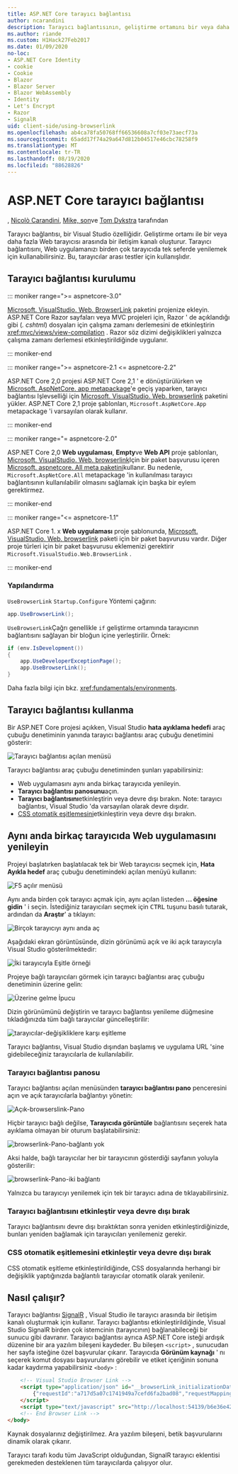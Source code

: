 ```yaml
---
title: ASP.NET Core tarayıcı bağlantısı
author: ncarandini
description: Tarayıcı bağlantısının, geliştirme ortamını bir veya daha fazla Web tarayıcısına bağlayan bir Visual Studio özelliği olduğunu açıklar.
ms.author: riande
ms.custom: H1Hack27Feb2017
ms.date: 01/09/2020
no-loc:
- ASP.NET Core Identity
- cookie
- Cookie
- Blazor
- Blazor Server
- Blazor WebAssembly
- Identity
- Let's Encrypt
- Razor
- SignalR
uid: client-side/using-browserlink
ms.openlocfilehash: ab4ca78fa50768ff66536608a7cf03e73aecf73a
ms.sourcegitcommit: 65add17f74a29a647d812b04517e46cbc78258f9
ms.translationtype: MT
ms.contentlocale: tr-TR
ms.lasthandoff: 08/19/2020
ms.locfileid: "88628826"
---
```

# <a name="browser-link-in-aspnet-core"></a>ASP.NET Core tarayıcı bağlantısı

, [Nicolò Carandini](https://github.com/ncarandini), [Mike, son](https://github.com/MikeWasson)ve [Tom Dykstra](https://github.com/tdykstra) tarafından

Tarayıcı bağlantısı, bir Visual Studio özelliğidir. Geliştirme ortamı ile bir veya daha fazla Web tarayıcısı arasında bir iletişim kanalı oluşturur. Tarayıcı bağlantısını, Web uygulamanızı birden çok tarayıcıda tek seferde yenilemek için kullanabilirsiniz. Bu, tarayıcılar arası testler için kullanışlıdır.

## <a name="browser-link-setup"></a>Tarayıcı bağlantısı kurulumu

::: moniker range=">= aspnetcore-3.0"

[Microsoft. VisualStudio. Web. BrowserLink](https://www.nuget.org/packages/Microsoft.VisualStudio.Web.BrowserLink/) paketini projenize ekleyin. ASP.NET Core Razor sayfaları veya MVC projeleri için, Razor ' de açıklandığı gibi (*. cshtml*) dosyaları için çalışma zamanı derlemesini de etkinleştirin <xref:mvc/views/view-compilation> . Razor söz dizimi değişiklikleri yalnızca çalışma zamanı derlemesi etkinleştirildiğinde uygulanır.

::: moniker-end

::: moniker range=">= aspnetcore-2.1 <= aspnetcore-2.2"

ASP.NET Core 2,0 projesi ASP.NET Core 2,1 ' e dönüştürülürken ve [Microsoft. AspNetCore. app metapackage](xref:fundamentals/metapackage-app)'e geçiş yaparken, tarayıcı bağlantısı Işlevselliği için [Microsoft. VisualStudio. Web. browserlink](https://www.nuget.org/packages/Microsoft.VisualStudio.Web.BrowserLink/) paketini yükler. ASP.NET Core 2,1 proje şablonları, `Microsoft.AspNetCore.App` metapackage 'i varsayılan olarak kullanır.

::: moniker-end

::: moniker range="= aspnetcore-2.0"

ASP.NET Core 2,0 **Web uygulaması**, **Empty**ve **Web API** proje şablonları, [Microsoft. VisualStudio. Web. browserlink](https://www.nuget.org/packages/Microsoft.VisualStudio.Web.BrowserLink/)Için bir paket başvurusu içeren [Microsoft. aspnetcore. All meta paketini](xref:fundamentals/metapackage)kullanır. Bu nedenle, `Microsoft.AspNetCore.All` metapackage 'in kullanılması tarayıcı bağlantısının kullanılabilir olmasını sağlamak için başka bir eylem gerektirmez.

::: moniker-end

::: moniker range="<= aspnetcore-1.1"

ASP.NET Core 1. x **Web uygulaması** proje şablonunda, [Microsoft. VisualStudio. Web. browserlink](https://www.nuget.org/packages/Microsoft.VisualStudio.Web.BrowserLink/) paketi için bir paket başvurusu vardır. Diğer proje türleri için bir paket başvurusu eklemenizi gerektirir `Microsoft.VisualStudio.Web.BrowserLink` .

::: moniker-end

### <a name="configuration"></a>Yapılandırma

`UseBrowserLink` `Startup.Configure` Yöntemi çağırın:

```csharp
app.UseBrowserLink();
```

`UseBrowserLink`Çağrı genellikle `if` geliştirme ortamında tarayıcının bağlantısını sağlayan bir bloğun içine yerleştirilir. Örnek:

```csharp
if (env.IsDevelopment())
{
    app.UseDeveloperExceptionPage();
    app.UseBrowserLink();
}
```

Daha fazla bilgi için bkz. <xref:fundamentals/environments>.

## <a name="how-to-use-browser-link"></a>Tarayıcı bağlantısı kullanma

Bir ASP.NET Core projesi açıkken, Visual Studio **hata ayıklama hedefi** araç çubuğu denetiminin yanında tarayıcı bağlantısı araç çubuğu denetimini gösterir:

![Tarayıcı bağlantısı açılan menüsü](using-browserlink/_static/browserLink-dropdown-menu.png)

Tarayıcı bağlantısı araç çubuğu denetiminden şunları yapabilirsiniz:

* Web uygulamasını aynı anda birkaç tarayıcıda yenileyin.
* **Tarayıcı bağlantısı panosunu**açın.
* **Tarayıcı bağlantısını**etkinleştirin veya devre dışı bırakın. Note: tarayıcı bağlantısı, Visual Studio 'da varsayılan olarak devre dışıdır.
* [CSS otomatik eşitlemesini](#enable-or-disable-css-auto-sync)etkinleştirin veya devre dışı bırakın.

## <a name="refresh-the-web-app-in-several-browsers-at-once"></a>Aynı anda birkaç tarayıcıda Web uygulamasını yenileyin

Projeyi başlatırken başlatılacak tek bir Web tarayıcısı seçmek için, **Hata Ayıkla hedef** araç çubuğu denetimindeki açılan menüyü kullanın:

![F5 açılır menüsü](using-browserlink/_static/debug-target-dropdown-menu.png)

Aynı anda birden çok tarayıcı açmak için, aynı açılan listeden **... öğesine gidin** ' i seçin. İstediğiniz tarayıcıları seçmek için <kbd>CTRL</kbd> tuşunu basılı tutarak, ardından da **Araştır**' a tıklayın:

![Birçok tarayıcıyı aynı anda aç](using-browserlink/_static/open-many-browsers-at-once.png)

Aşağıdaki ekran görüntüsünde, dizin görünümü açık ve iki açık tarayıcıyla Visual Studio gösterilmektedir:

![İki tarayıcıyla Eşitle örneği](using-browserlink/_static/sync-with-two-browsers-example.png)

Projeye bağlı tarayıcıları görmek için tarayıcı bağlantısı araç çubuğu denetiminin üzerine gelin:

![Üzerine gelme İpucu](using-browserlink/_static/hoover-tip.png)

Dizin görünümünü değiştirin ve tarayıcı bağlantısı yenileme düğmesine tıkladığınızda tüm bağlı tarayıcılar güncelleştirilir:

![tarayıcılar-değişikliklere karşı eşitleme](using-browserlink/_static/browsers-sync-to-changes.png)

Tarayıcı bağlantısı, Visual Studio dışından başlamış ve uygulama URL 'sine gidebileceğiniz tarayıcılarla de kullanılabilir.

### <a name="the-browser-link-dashboard"></a>Tarayıcı bağlantısı panosu

Tarayıcı bağlantısı açılan menüsünden **tarayıcı bağlantısı pano** penceresini açın ve açık tarayıcılarla bağlantıyı yönetin:

![Açık-browserslink-Pano](using-browserlink/_static/open-browserlink-dashboard.png)

Hiçbir tarayıcı bağlı değilse, **Tarayıcıda görüntüle** bağlantısını seçerek hata ayıklama olmayan bir oturum başlatabilirsiniz:

![browserlink-Pano-bağlantı yok](using-browserlink/_static/browserlink-dashboard-no-connections.png)

Aksi halde, bağlı tarayıcılar her bir tarayıcının gösterdiği sayfanın yoluyla gösterilir:

![browserlink-Pano-iki bağlantı](using-browserlink/_static/browserlink-dashboard-two-connections.png)

Yalnızca bu tarayıcıyı yenilemek için tek bir tarayıcı adına de tıklayabilirsiniz.

### <a name="enable-or-disable-browser-link"></a>Tarayıcı bağlantısını etkinleştir veya devre dışı bırak

Tarayıcı bağlantısını devre dışı bıraktıktan sonra yeniden etkinleştirdiğinizde, bunları yeniden bağlamak için tarayıcıları yenilemeniz gerekir.

### <a name="enable-or-disable-css-auto-sync"></a>CSS otomatik eşitlemesini etkinleştir veya devre dışı bırak

CSS otomatik eşitleme etkinleştirildiğinde, CSS dosyalarında herhangi bir değişiklik yaptığınızda bağlantılı tarayıcılar otomatik olarak yenilenir.

## <a name="how-it-works"></a>Nasıl çalışır?

Tarayıcı bağlantısı [SignalR](xref:signalr/introduction) , Visual Studio ile tarayıcı arasında bir iletişim kanalı oluşturmak için kullanır. Tarayıcı bağlantısı etkinleştirildiğinde, Visual Studio SignalR birden çok istemcinin (tarayıcının) bağlanabileceği bir sunucu gibi davranır. Tarayıcı bağlantısı ayrıca ASP.NET Core isteği ardışık düzenine bir ara yazılım bileşeni kaydeder. Bu bileşen `<script>` , sunucudan her sayfa isteğine özel başvurular çıkarır. Tarayıcıda **Görünüm kaynağı** ' nı seçerek komut dosyası başvurularını görebilir ve etiket içeriğinin sonuna kadar kaydırma yapabilirsiniz `<body>` :

```html
    <!-- Visual Studio Browser Link -->
    <script type="application/json" id="__browserLink_initializationData">
        {"requestId":"a717d5a07c1741949a7cefd6fa2bad08","requestMappingFromServer":false}
    </script>
    <script type="text/javascript" src="http://localhost:54139/b6e36e429d034f578ebccd6a79bf19bf/browserLink" async="async"></script>
    <!-- End Browser Link -->
</body>
```

Kaynak dosyalarınız değiştirilmez. Ara yazılım bileşeni, betik başvurularını dinamik olarak çıkarır.

Tarayıcı tarafı kodu tüm JavaScript olduğundan, SignalR tarayıcı eklentisi gerekmeden desteklenen tüm tarayıcılarda çalışıyor olur.
